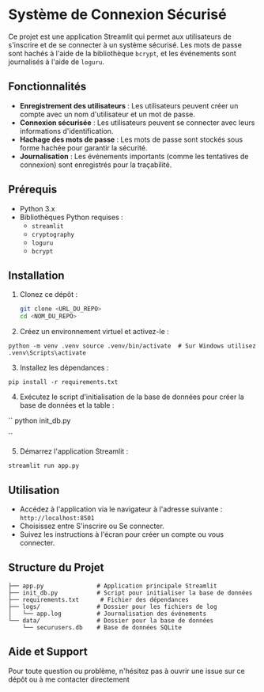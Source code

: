 # Système de Connexion Sécurisé

Ce projet est une application Streamlit qui permet aux utilisateurs de s'inscrire et de se connecter à un système sécurisé. Les mots de passe sont hachés à l'aide de la bibliothèque `bcrypt`, et les événements sont journalisés à l'aide de `loguru`.

## Fonctionnalités

- **Enregistrement des utilisateurs** : Les utilisateurs peuvent créer un compte avec un nom d'utilisateur et un mot de passe.
- **Connexion sécurisée** : Les utilisateurs peuvent se connecter avec leurs informations d'identification.
- **Hachage des mots de passe** : Les mots de passe sont stockés sous forme hachée pour garantir la sécurité.
- **Journalisation** : Les événements importants (comme les tentatives de connexion) sont enregistrés pour la traçabilité.

## Prérequis

- Python 3.x
- Bibliothèques Python requises :
  - `streamlit`
  - `cryptography`
  - `loguru`
  - `bcrypt`

## Installation

1. Clonez ce dépôt :

   ```bash
   git clone <URL_DU_REPO>
   cd <NOM_DU_REPO>

2. Créez un environnement virtuel et activez-le :

``
    python -m venv .venv
    source .venv/bin/activate  # Sur Windows utilisez .venv\Scripts\activate
``

3. Installez les dépendances :

``
   pip install -r requirements.txt
``

4. Exécutez le script d'initialisation de la base de données pour créer la base de données et la table :

``
   python init_db.py

``

5. Démarrez l'application Streamlit :

``
    streamlit run app.py
``

## Utilisation

- Accédez à l'application via le navigateur à l'adresse suivante : ``http://localhost:8501``
- Choisissez entre S'inscrire ou Se connecter.
- Suivez les instructions à l'écran pour créer un compte ou vous connecter.

## Structure du Projet

```.
├── app.py               # Application principale Streamlit
├── init_db.py           # Script pour initialiser la base de données
├── requirements.txt      # Fichier des dépendances
├── logs/                # Dossier pour les fichiers de log
│   └── app.log          # Journalisation des événements
└── data/                # Dossier pour la base de données
    └── securusers.db    # Base de données SQLite
```

## Aide et Support

Pour toute question ou problème, n'hésitez pas à ouvrir une issue sur ce dépôt ou à me contacter directement